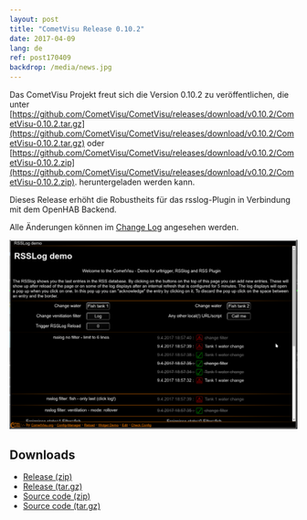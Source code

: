```yaml
---
layout: post
title: "CometVisu Release 0.10.2"
date: 2017-04-09
lang: de
ref: post170409
backdrop: /media/news.jpg
---
```


Das CometVisu Projekt freut sich die Version 0.10.2 zu veröffentlichen, die unter 
[https://github.com/CometVisu/CometVisu/releases/download/v0.10.2/CometVisu-0.10.2.tar.gz](https://github.com/CometVisu/CometVisu/releases/download/v0.10.2/CometVisu-0.10.2.tar.gz)
oder 
[https://github.com/CometVisu/CometVisu/releases/download/v0.10.2/CometVisu-0.10.2.zip](https://github.com/CometVisu/CometVisu/releases/download/v0.10.2/CometVisu-0.10.2.zip).
heruntergeladen werden kann.

Dieses Release erhöht die Robustheits für das rsslog-Plugin in Verbindung mit dem OpenHAB Backend.

Alle Änderungen können im 
[Change Log](https://raw.githubusercontent.com/CometVisu/CometVisu/v0.10.2/ChangeLog)
angesehen werden.

![rsslog plugin](/media/posts/170409_screenshot_rsslog.png)

Downloads
---------

* [Release (zip)](https://github.com/CometVisu/CometVisu/releases/download/v0.10.2/CometVisu-0.10.2.zip)
* [Release (tar.gz)](https://github.com/CometVisu/CometVisu/releases/download/v0.10.2/CometVisu-0.10.2.tar.gz)
* [Source code (zip)](https://github.com/CometVisu/CometVisu/archive/v0.10.2.zip)
* [Source code (tar.gz)](https://github.com/CometVisu/CometVisu/archive/v0.10.2.tar.gz)
